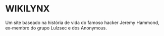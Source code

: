 # WIKILYNX
Um site baseado na história de vida do famoso hacker Jeremy Hammond, ex-membro do grupo Lulzsec e dos Anonymous.
